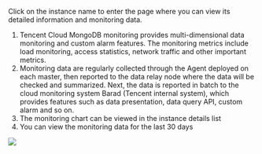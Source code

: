 
Click on the instance name to enter the page where you can view its detailed information and monitoring data.

1. Tencent Cloud MongoDB monitoring provides multi-dimensional data monitoring and custom alarm features. The monitoring metrics include load monitoring, access statistics, network traffic and other important metrics.
2. Monitoring data are regularly collected through the Agent deployed on each master, then reported to the data relay node where the data will be checked and summarized. Next, the data is reported in batch to the cloud monitoring system Barad (Tencent internal system), which provides features such as data presentation, data query API, custom alarm and so on.
3. The monitoring chart can be viewed in the instance details list
4. You can view the monitoring data for the last 30 days

![](https://qzonestyle.gtimg.cn/qzone/vas/opensns/res/img/xinjian-06.png)
